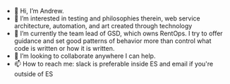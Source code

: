 - 👋 Hi, I’m Andrew.
- 👀 I’m interested in testing and philosophies therein, web service architecture, automation, and art created through technology
- 🌱 I’m currently the team lead of GSD, which owns RentOps. I try to offer guidance and set good patterns of behavior more than control what code is written or how it is written.
- 💞️ I’m looking to collaborate anywhere I can help.
- 📫 How to reach me: slack is preferable inside ES and email if you're outside of ES

<!---
es-andrew-mette/es-andrew-mette is a ✨ special ✨ repository because its `README.md` (this file) appears on your GitHub profile.
You can click the Preview link to take a look at your changes.
--->
